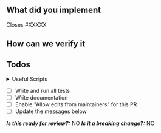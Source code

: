 <!-- Please fill out THE WHOLE PR TEMPLATE. Otherwise we probably have to close the PR due to missing information -->

## What did you implement

<!-- Briefly describe the scope of your PR -->

Closes #XXXXX

## How can we verify it

<!-- A copy-and-pasteable `serverless.yml` file with optional steps to verify the implementation -->

## Todos

<details>
<summary>Useful Scripts</summary>
<!-- You might want to use the following scripts to streamline your development workflow -->

- `npm run test:ci` --> Run all validation checks on proposed changes
- `npm run lint-updated` --> Lint all the updated files
- `npm run lint:fix` --> Automatically fix lint problems (if possible)
- `npm run prettier-check-updated` --> Check if updated files adhere to Prettier config
- `npm run prettify-updated` --> Prettify all the updated files

</details>

- [ ] Write and run all tests
- [ ] Write documentation
- [ ] Enable "Allow edits from maintainers" for this PR
- [ ] Update the messages below

**_Is this ready for review?:_** NO
**_Is it a breaking change?:_** NO
